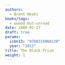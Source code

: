 ```yaml
---
authors:
  - Brent Weeks
books/tags:
  - owned-but-unread
date: 1800-02-27
draft: true
params:
  isbn13: "9780316068130"
  year: "2011"
title: The Black Prism
weight: 1
---
```


<!--more-->
